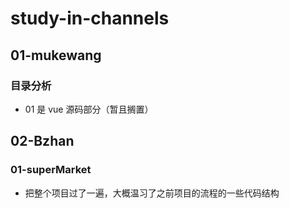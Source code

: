 # study-in-channels

## 01-mukewang

### 目录分析

- 01 是 vue 源码部分（暂且搁置）

## 02-Bzhan

### 01-superMarket

- 把整个项目过了一遍，大概温习了之前项目的流程的一些代码结构
